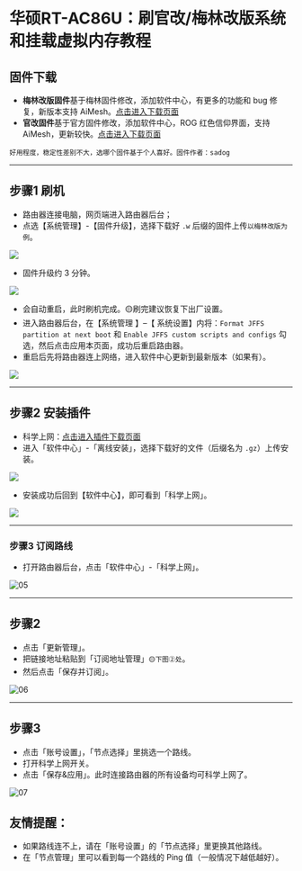 # 华硕RT-AC86U：刷官改/梅林改版系统和挂载虚拟内存教程

## 固件下载

- **梅林改版固件**基于梅林固件修改，添加软件中心，有更多的功能和 bug 修复，新版本支持 AiMesh。[点击进入下载页面](https://github.com/masonvip/AC86U-meilin/tree/master/file_meilin)
- **官改固件**基于官方固件修改，添加软件中心，ROG 红色信仰界面，支持 AiMesh，更新较快。[点击进入下载页面](https://github.com/masonvip/AC86U-meilin/tree/master/file_guangai)

 `好用程度，稳定性差别不大，选哪个固件基于个人喜好。固件作者：sadog`

---- 

## 步骤1 刷机

* 路由器连接电脑，网页端进入路由器后台；
* 点选【系统管理】-【固件升级】，选择下载好 `.w` 后缀的固件上传`以梅林改版为例`。

![](pic/00.png)

* 固件升级约 3 分钟。

![](pic/01.png)

- 会自动重启，此时刷机完成。🟡刷完建议恢复下出厂设置。
- 进入路由器后台，在【系统管理 】–【 系统设置】内将：`Format JFFS partition at next boot` 和 `Enable JFFS custom scripts and configs` 勾选，然后点击应用本页面，成功后重启路由器。
- 重启后先将路由器连上网络，进入软件中心更新到最新版本（如果有）。

![](pic/02.png)

---

## 步骤2 安装插件

* 科学上网：[点击进入插件下载页面](https://github.com/hq450/fancyss_history_package/tree/master/fancyss_hnd)
* 进入「软件中心」-「离线安装」，选择下载好的文件（后缀名为 `.gz`）上传安装。

![](pic/03.png)

* 安装成功后回到【软件中心】，即可看到「科学上网」。

![](pic/04.png)

---
### 步骤3 订阅路线
* 打开路由器后台，点击「软件中心」-「科学上网」。

![05](pic/05.png)

---
## 步骤2
* 点击「更新管理」。
* 把链接地址粘贴到「订阅地址管理」`🟡下图②处`。
* 然后点击「保存并订阅」。

![06](pic/06.png)

---
## 步骤3
* 点击「账号设置」，「节点选择」里挑选一个路线。
* 打开科学上网开关。
* 点击「保存&应用」。此时连接路由器的所有设备均可科学上网了。

![07](pic/07.png)

## 友情提醒：
* 如果路线连不上，请在「账号设置」的「节点选择」里更换其他路线。
* 在「节点管理」里可以看到每一个路线的 Ping 值（一般情况下越低越好）。
